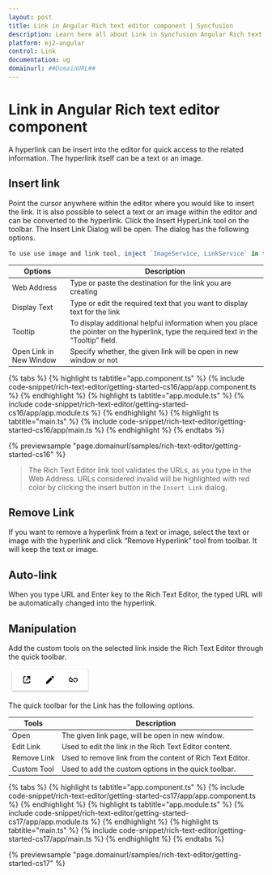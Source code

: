 ```yaml
---
layout: post
title: Link in Angular Rich text editor component | Syncfusion
description: Learn here all about Link in Syncfusion Angular Rich text editor component of Syncfusion Essential JS 2 and more.
platform: ej2-angular
control: Link 
documentation: ug
domainurl: ##DomainURL##
---
```


# Link in Angular Rich text editor component

A hyperlink can be insert into the editor for quick access to the related information. The hyperlink itself can be a text or an image.

## Insert link

Point the cursor anywhere within the editor where you would like to insert the link. It is also possible to select a text or an image within the editor and can be converted to the hyperlink. Click the Insert HyperLink tool on the toolbar. The Insert Link Dialog will be open. The dialog has the following options.

```typescript
To use use image and link tool, inject `ImageService, LinkService` in the provider section of `AppModule`.
```

| Options | Description |
|----------------|--------------------------------------|
| Web Address | Type or paste the destination for the link you are creating |
| Display Text | Type or edit the required text that you want to display text for the link|
| Tooltip | To display additional helpful information when you place the pointer on the hyperlink, type the required text in the “Tooltip” field. |
| Open Link in New Window | Specify whether, the given link will be open in new window or not |

{% tabs %}
{% highlight ts tabtitle="app.component.ts" %}
{% include code-snippet/rich-text-editor/getting-started-cs16/app/app.component.ts %}
{% endhighlight %}
{% highlight ts tabtitle="app.module.ts" %}
{% include code-snippet/rich-text-editor/getting-started-cs16/app/app.module.ts %}
{% endhighlight %}
{% highlight ts tabtitle="main.ts" %}
{% include code-snippet/rich-text-editor/getting-started-cs16/app/main.ts %}
{% endhighlight %}
{% endtabs %}
  
{% previewsample "page.domainurl/samples/rich-text-editor/getting-started-cs16" %}

> The Rich Text Editor link tool validates the URLs, as you type in the Web Address. URLs considered invalid will be highlighted with red color by clicking the insert button in the `Insert Link` dialog.

## Remove Link

If you want to remove a hyperlink from a text or image, select the text or image with the hyperlink and click “Remove Hyperlink” tool from toolbar. It will keep the text or image.

## Auto-link

When you type URL and Enter key to the Rich Text Editor, the typed URL will be automatically changed into the hyperlink.

## Manipulation

Add the custom tools on the selected link inside the Rich Text Editor through the quick toolbar.

![RTE quick toolbar link](images/link-quick.png)

The quick toolbar for the Link has the following options.

| Tools | Description |
|----------------|--------------------------------------|
| Open | The given link page, will be open in new window. |
| Edit Link | Used to edit the link in the Rich Text Editor content. |
| Remove Link | Used to remove link from the content of Rich Text Editor. |
| Custom Tool | Used to add the custom options in the quick toolbar. |

{% tabs %}
{% highlight ts tabtitle="app.component.ts" %}
{% include code-snippet/rich-text-editor/getting-started-cs17/app/app.component.ts %}
{% endhighlight %}
{% highlight ts tabtitle="app.module.ts" %}
{% include code-snippet/rich-text-editor/getting-started-cs17/app/app.module.ts %}
{% endhighlight %}
{% highlight ts tabtitle="main.ts" %}
{% include code-snippet/rich-text-editor/getting-started-cs17/app/main.ts %}
{% endhighlight %}
{% endtabs %}
  
{% previewsample "page.domainurl/samples/rich-text-editor/getting-started-cs17" %}

